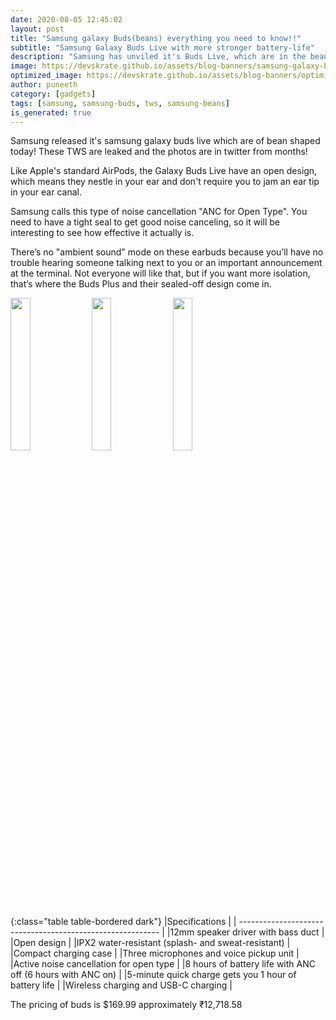 ```yaml
---
date: 2020-08-05 12:45:02
layout: post
title: "Samsung galaxy Buds(beans) everything you need to know!!"
subtitle: "Samsung Galaxy Buds Live with more stronger battery-life"
description: "Samsung has unviled it's Buds Live, which are in the bean shape and had many leak from months.."
image: https://devskrate.github.io/assets/blog-banners/samsung-galaxy-buds-live-beans-2020.jpg
optimized_image: https://devskrate.github.io/assets/blog-banners/optimized/samsung-galaxy-buds-live-beans-2020.webp
author: puneeth
category: [gadgets]
tags: [samsung, samsung-buds, tws, samsung-beans]
is_generated: true
---
```

Samsung released it's samsung galaxy buds live which are of bean shaped today! These TWS are leaked and the photos are in twitter from months!

Like Apple's standard AirPods, the Galaxy Buds Live have an open design, which means they nestle in your ear and don't require you to jam an ear tip in your ear canal.

Samsung calls this type of noise cancellation "ANC for Open Type". You need to have a tight seal to get good noise canceling, so it will be interesting to see how effective it actually is.

There’s no "ambient sound" mode on these earbuds because you’ll have no trouble hearing someone talking next to you or an important announcement at the terminal. Not everyone will like that, but if you want more isolation, that’s where the Buds Plus and their sealed-off design come in.


<div class="slide-show">
    
<a href="https://devskrate.github.io/assets/images/samsung/earphones/buds-live-beans-back-2020.jpg" data-lightbox="image-1" data-title="Samsung galaxy buds live - beans"><img width="25%" src="https://devskrate.github.io/assets/images/samsung/earphones/buds-live-beans-back-2020.jpg"></a>
<a href="https://devskrate.github.io/assets/images/samsung/earphones/buds-live-beans-front-2020.jpg" data-lightbox="image-1" data-title="Samsung galaxy buds live - beans"><img width="25%" src="https://devskrate.github.io/assets/images/samsung/earphones/buds-live-beans-front-2020.jpg"></a>
<a href="https://devskrate.github.io/assets/images/samsung/earphones/buds-live-beans-side-2020.jpg" data-lightbox="image-1" data-title="Samsung galaxy buds live - beans"><img width="25%" src="https://devskrate.github.io/assets/images/samsung/earphones/buds-live-beans-side-2020.jpg"></a>

</div>

{:class="table table-bordered dark"}
|Specifications                                              | 
| ---------------------------------------------------------- | 
|12mm speaker driver with bass duct                          |
|Open design                                                 |
|IPX2 water-resistant (splash- and sweat-resistant)          |
|Compact charging case                                       |
|Three microphones and voice pickup unit                     |
|Active noise cancellation for open type                     |
|8 hours of battery life with ANC off (6 hours with ANC on)  |
|5-minute quick charge gets you 1 hour of battery life       |
|Wireless charging and USB-C charging                        |

The pricing of buds is $169.99 approximately ₹12,718.58
